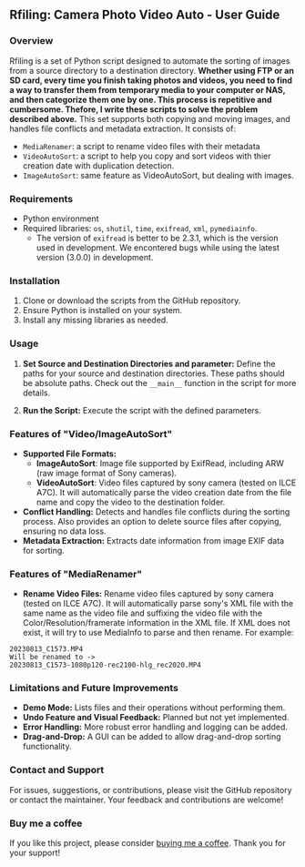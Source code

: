 ## Rfiling: Camera Photo Video Auto - User Guide

### Overview
Rfiling is a set of Python script designed to automate the sorting of images from a source directory to a destination directory. **Whether using FTP or an SD card, every time you finish taking photos and videos, you need to find a way to transfer them from temporary media to your computer or NAS, and then categorize them one by one. This process is repetitive and cumbersome. Thefore, I write these scripts  to solve the problem described above.** This set supports both copying and moving images, and handles file conflicts and metadata extraction. It consists of:
- `MediaRenamer`: a script to rename video files with their metadata
- `VideoAutoSort`: a script to help you copy and sort videos with thier creation date with duplication detection.
- `ImageAutoSort`: same feature as VideoAutoSort, but dealing with images.

### Requirements
- Python environment
- Required libraries: `os`, `shutil`, `time`, `exifread`, `xml`, `pymediainfo`.
  - The version of `exifread` is better to be 2.3.1, which is the version used in development. We encontered bugs while using the latest version (3.0.0) in development.

### Installation
1. Clone or download the scripts from the GitHub repository.
2. Ensure Python is installed on your system.
3. Install any missing libraries as needed.

### Usage
1. **Set Source and Destination Directories and parameter:** Define the paths for your source and destination directories. These paths should be absolute paths. Check out the `__main__` function in the script for more details.
   

2. **Run the Script:** Execute the script with the defined parameters. 


### Features of "Video/ImageAutoSort"
- **Supported File Formats:** 
   - **ImageAutoSort**: Image file supported by ExifRead, including ARW (raw image format of Sony cameras). 
   - **VideoAutoSort**: Video files captured by sony camera (tested on ILCE A7C). It will automatically parse the video creation date from the file name and copy the video to the destination folder.
- **Conflict Handling:** Detects and handles file conflicts during the sorting process. Also provides an option to delete source files after copying, ensuring no data loss.
- **Metadata Extraction:** Extracts date information from image EXIF data for sorting.


### Features of "MediaRenamer"
- **Rename Video Files:** Rename video files captured by sony camera (tested on ILCE A7C). It will automatically parse sony's XML file with the same name as the video file and suffixing the video file with the Color/Resolution/framerate information in the XML file. If XML does not exist, it will try to use MediaInfo to parse and then rename. For example:

```
20230813_C1573.MP4 
Will be renamed to -> 
20230813_C1573-1080p120-rec2100-hlg_rec2020.MP4
```


### Limitations and Future Improvements
- **Demo Mode:** Lists files and their operations without performing them.
- **Undo Feature and Visual Feedback:** Planned but not yet implemented.
- **Error Handling:** More robust error handling and logging can be added.
- **Drag-and-Drop:** A GUI can be added to allow drag-and-drop sorting functionality.

### Contact and Support
For issues, suggestions, or contributions, please visit the GitHub repository or contact the maintainer. Your feedback and contributions are welcome! 

### Buy me a coffee
If you like this project, please consider [buying me a coffee](https://www.buymeacoffee.com/zhizhiyang). Thank you for your support!
